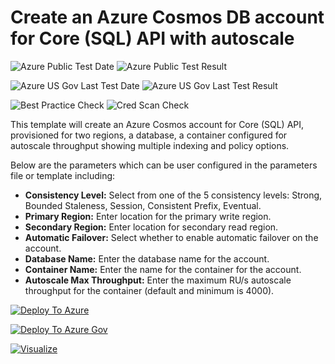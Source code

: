 # Create an Azure Cosmos DB account for Core (SQL) API with autoscale

![Azure Public Test Date](https://azurequickstartsservice.blob.core.windows.net/badges/101-cosmosdb-sql-autoscale/PublicLastTestDate.svg)
![Azure Public Test Result](https://azurequickstartsservice.blob.core.windows.net/badges/101-cosmosdb-sql-autoscale/PublicDeployment.svg)

![Azure US Gov Last Test Date](https://azurequickstartsservice.blob.core.windows.net/badges/101-cosmosdb-sql-autoscale/FairfaxLastTestDate.svg)
![Azure US Gov Last Test Result](https://azurequickstartsservice.blob.core.windows.net/badges/101-cosmosdb-sql-autoscale/FairfaxDeployment.svg)

![Best Practice Check](https://azurequickstartsservice.blob.core.windows.net/badges/101-cosmosdb-sql-autoscale/BestPracticeResult.svg)
![Cred Scan Check](https://azurequickstartsservice.blob.core.windows.net/badges/101-cosmosdb-sql-autoscale/CredScanResult.svg)

This template will create an Azure Cosmos account for Core (SQL) API, provisioned for two regions, a database, a container configured for autoscale throughput showing multiple indexing and policy options.

Below are the parameters which can be user configured in the parameters file or template including:

- **Consistency Level:** Select from one of the 5 consistency levels: Strong, Bounded Staleness, Session, Consistent Prefix, Eventual.
- **Primary Region:** Enter location for the primary write region.
- **Secondary Region:** Enter location for secondary read region.
- **Automatic Failover:** Select whether to enable automatic failover on the account.
- **Database Name:** Enter the database name for the account.
- **Container Name:** Enter the name for the container for the account.
- **Autoscale Max Throughput:** Enter the maximum RU/s autoscale throughput for the container (default and minimum is 4000).

[![Deploy To Azure](https://raw.githubusercontent.com/fathym-it/azure-quickstart-templates/master/1-CONTRIBUTION-GUIDE/images/deploytoazure.svg?sanitize=true)](https://portal.azure.com/#create/Microsoft.Template/uri/https%3A%2F%2Fraw.githubusercontent.com%2Ffathym-it%2Fazure-quickstart-templates%2Fmaster%2F101-cosmosdb-sql-autoscale%2Fazuredeploy.json)  

[![Deploy To Azure Gov](https://raw.githubusercontent.com/fathym-it/azure-quickstart-templates/master/1-CONTRIBUTION-GUIDE/images/deploytoazuregov.svg?sanitize=true)](https://portal.azure.us/#create/Microsoft.Template/uri/https%3A%2F%2Fraw.githubusercontent.com%2Ffathym-it%2Fazure-quickstart-templates%2Fmaster%2F101-cosmosdb-sql-autoscale%2Fazuredeploy.json)

[![Visualize](https://raw.githubusercontent.com/fathym-it/azure-quickstart-templates/master/1-CONTRIBUTION-GUIDE/images/visualizebutton.svg?sanitize=true)](http://armviz.io/#/?load=https%3A%2F%2Fraw.githubusercontent.com%2Ffathym-it%2Fazure-quickstart-templates%2Fmaster%2F101-cosmosdb-sql-autoscale%2Fazuredeploy.json)
